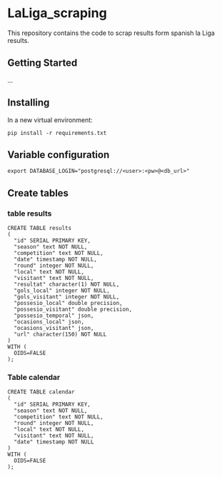 # LaLiga_scraping

This repository contains the code to scrap results form spanish la Liga results.

## Getting Started

...

## Installing

In a new virtual environment:

```
pip install -r requirements.txt
```
## Variable configuration
```
export DATABASE_LOGIN="postgresql://<user>:<pw>@<db_url>"
```
## Create tables
### table results
```
CREATE TABLE results
(
  "id" SERIAL PRIMARY KEY,
  "season" text NOT NULL,
  "competition" text NOT NULL,
  "date" timestamp NOT NULL,
  "round" integer NOT NULL,
  "local" text NOT NULL,
  "visitant" text NOT NULL,
  "resultat" character(1) NOT NULL,
  "gols_local" integer NOT NULL,
  "gols_visitant" integer NOT NULL,
  "possesio_local" double precision,
  "possesio_visitant" double precision,
  "possesio_temporal" json,
  "ocasions_local" json,
  "ocasions_visitant" json,
  "url" character(150) NOT NULL
)
WITH (
  OIDS=FALSE
);
```


### Table calendar
```
CREATE TABLE calendar
(
  "id" SERIAL PRIMARY KEY,
  "season" text NOT NULL,
  "competition" text NOT NULL,
  "round" integer NOT NULL,
  "local" text NOT NULL,
  "visitant" text NOT NULL,
  "date" timestamp NOT NULL
)
WITH (
  OIDS=FALSE
);
```